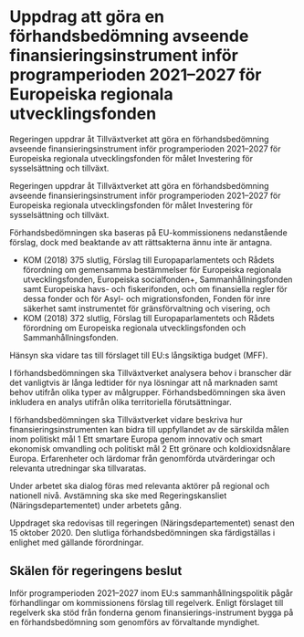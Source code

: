 # Uppdrag att göra en förhandsbedömning avseende finansieringsinstrument inför programperioden 2021–2027 för Europeiska regionala utvecklingsfonden

Regeringen uppdrar åt Tillväxtverket att göra en förhandsbedömning avseende finansieringsinstrument inför programperioden 2021–2027 för Europeiska regionala utvecklingsfonden för målet Investering för sysselsättning och tillväxt.

Regeringen uppdrar åt Tillväxtverket att göra en förhandsbedömning avseende finansieringsinstrument inför programperioden 2021–2027 för Europeiska regionala utvecklingsfonden för målet Investering för sysselsättning och tillväxt.

Förhandsbedömningen ska baseras på EU-kommissionens nedanstående förslag, dock med beaktande av att rättsakterna ännu inte är antagna.

* KOM (2018) 375 slutlig, Förslag till Europaparlamentets och Rådets förordning om gemensamma bestämmelser för Europeiska regionala utvecklingsfonden, Europeiska socialfonden+, Sammanhållningsfonden samt Europeiska havs- och fiskerifonden, och om finansiella regler för dessa fonder och för Asyl- och migrationsfonden, Fonden för inre säkerhet samt instrumentet för gränsförvaltning och visering, och
* KOM (2018) 372 slutlig, Förslag till Europaparlamentets och Rådets förordning om Europeiska regionala utvecklingsfonden och Sammanhållningsfonden.

Hänsyn ska vidare tas till förslaget till EU:s långsiktiga budget (MFF).

I förhandsbedömningen ska Tillväxtverket analysera behov i branscher där det vanligtvis är långa ledtider för nya lösningar att nå marknaden samt behov utifrån olika typer av målgrupper. Förhandsbedömningen ska även inkludera en analys utifrån olika territoriella förutsättningar.

I förhandsbedömningen ska Tillväxtverket vidare beskriva hur finansieringsinstrumenten kan bidra till uppfyllandet av de särskilda målen inom politiskt mål 1 Ett smartare Europa genom innovativ och smart ekonomisk omvandling och politiskt mål 2 Ett grönare och koldioxidsnålare Europa. Erfarenheter och lärdomar från genomförda utvärderingar och relevanta utredningar ska tillvaratas.

Under arbetet ska dialog föras med relevanta aktörer på regional och nationell nivå. Avstämning ska ske med Regeringskansliet (Näringsdepartementet) under arbetets gång.

Uppdraget ska redovisas till regeringen (Näringsdepartementet) senast den 15 oktober 2020. Den slutliga förhandsbedömningen ska färdigställas i enlighet med gällande förordningar.

## Skälen för regeringens beslut

Inför programperioden 2021–2027 inom EU:s sammanhållningspolitik pågår förhandlingar om kommissionens förslag till regelverk. Enligt förslaget till regelverk ska stöd från fonderna genom finansierings-instrument bygga på en förhandsbedömning som genomförs av förvaltande myndighet.
